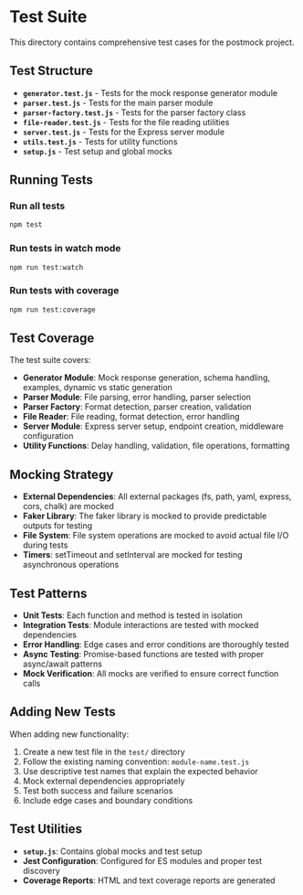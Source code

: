 # Test Suite

This directory contains comprehensive test cases for the postmock project.

## Test Structure

- **`generator.test.js`** - Tests for the mock response generator module
- **`parser.test.js`** - Tests for the main parser module
- **`parser-factory.test.js`** - Tests for the parser factory class
- **`file-reader.test.js`** - Tests for the file reading utilities
- **`server.test.js`** - Tests for the Express server module
- **`utils.test.js`** - Tests for utility functions
- **`setup.js`** - Test setup and global mocks

## Running Tests

### Run all tests
```bash
npm test
```

### Run tests in watch mode
```bash
npm run test:watch
```

### Run tests with coverage
```bash
npm run test:coverage
```

## Test Coverage

The test suite covers:

- **Generator Module**: Mock response generation, schema handling, examples, dynamic vs static generation
- **Parser Module**: File parsing, error handling, parser selection
- **Parser Factory**: Format detection, parser creation, validation
- **File Reader**: File reading, format detection, error handling
- **Server Module**: Express server setup, endpoint creation, middleware configuration
- **Utility Functions**: Delay handling, validation, file operations, formatting

## Mocking Strategy

- **External Dependencies**: All external packages (fs, path, yaml, express, cors, chalk) are mocked
- **Faker Library**: The faker library is mocked to provide predictable outputs for testing
- **File System**: File system operations are mocked to avoid actual file I/O during tests
- **Timers**: setTimeout and setInterval are mocked for testing asynchronous operations

## Test Patterns

- **Unit Tests**: Each function and method is tested in isolation
- **Integration Tests**: Module interactions are tested with mocked dependencies
- **Error Handling**: Edge cases and error conditions are thoroughly tested
- **Async Testing**: Promise-based functions are tested with proper async/await patterns
- **Mock Verification**: All mocks are verified to ensure correct function calls

## Adding New Tests

When adding new functionality:

1. Create a new test file in the `test/` directory
2. Follow the existing naming convention: `module-name.test.js`
3. Use descriptive test names that explain the expected behavior
4. Mock external dependencies appropriately
5. Test both success and failure scenarios
6. Include edge cases and boundary conditions

## Test Utilities

- **`setup.js`**: Contains global mocks and test setup
- **Jest Configuration**: Configured for ES modules and proper test discovery
- **Coverage Reports**: HTML and text coverage reports are generated
